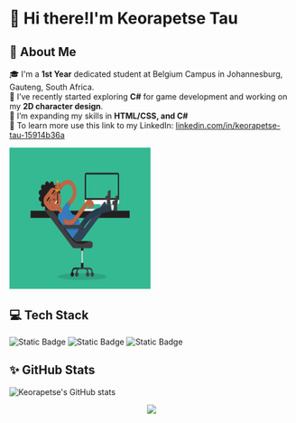 # 👋 Hi there!I'm Keorapetse Tau

## 🚀 About Me
🎓 I'm a **1st Year** dedicated student at Belgium Campus in Johannesburg, Gauteng, South Africa.<br> 
🧠 I’ve recently started exploring **C#** for game development and working on my **2D character design**.<br>
🌱 I’m expanding my skills in **HTML/CSS, and C#** <br>
💼 To learn more use this link to my LinkedIn: [linkedin.com/in/keorapetse-tau-15914b36a](https://www.linkedin.com/in/keorapetse-tau-15914b36a)

<img src="https://github.com/Keorapetse004/Keorapetse/blob/9a06c6eecf7e1dfa54439eb66535e5cfe836690c/slim-jim-_dribbble_-_800x600_.gif" alt="Guy coding" width="250" height="250">


## 💻 Tech Stack
![Static Badge](https://img.shields.io/badge/HTML5-orange)
![Static Badge](https://img.shields.io/badge/Css-blue)
![Static Badge](https://img.shields.io/badge/C%23-purple)


## ✨ GitHub Stats<br> 
  
![Keorapetse's GitHub stats](https://github-readme-stats.vercel.app/api?username=Keorapetse004&show_icons=true&theme=dracula)

<p align="center">
  <img src="https://profile-counter.glitch.me/Keorapetse004/count.svg"/>
</p>
